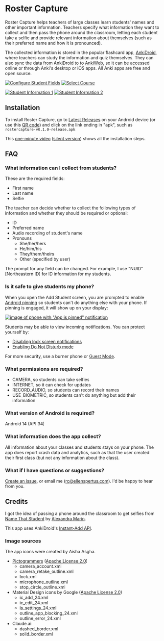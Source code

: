 # Roster Capture

Roster Capture helps teachers of large classes learn students' names and other important
information. Teachers specify what information they want to collect and then pass the phone
around the classroom, letting each student take a selfie and provide relevant information about
themselves (such as their preferred name and how it is pronounced).

The collected information is stored in the popular flashcard app,
[AnkiDroid](https://play.google.com/store/apps/details?id=com.ichi2.anki), where teachers can
study the information and quiz themselves. They can also sync the data from AnkiDroid to
to [AnkiWeb](https://ankiweb.net/about), so it can be accessed online or through Anki's
desktop or iOS apps. All Anki apps are free and open source.

[![Configure Student Fields](images/configure-student-fields-thumbnail.png)](images/configure-student-fields.png)
[![Select Course](images/select-course-thumbnail.png)](images/select-course.png)

[![Student Information 1](images/student-information1-thumbnail.png)](images/student-information1.png)
[![Student Information 2](images/student-information2-thumbnail.png)](images/student-information2.png)

## Installation

To install Roster Capture, go to [Latest Releases](https://github.com/espertus/roster-capture/releases/latest)
on your Android device (or use this [QR code](images/rc-release-400.png)) and click
on the link ending in "apk", such as `rostercapture-v0.1.0-release.apk`


This [one-minute video](images/installation-screencast.mp4)
([silent version](images/install-screencast.webm)) shows all the installation steps.

## FAQ
### What information can I collect from students?

These are the required fields:
* First name
* Last name
* Selfie

The teacher can decide whether to collect the following types of information and whether
they should be required or optional:
* ID
* Preferred name
* Audio recording of student's name
* Pronouns
   * She/her/hers
   * He/him/his
   * They/them/theirs
   * Other (specified by user)

The prompt for any field can be changed. For example, I use "NUID" [Northeastern ID]
for ID information for my students.

### Is it safe to give students my phone?

When you open the Add Student screen, you are prompted to enable [Android
pinning](https://support.google.com/android/answer/9455138?hl=en)
so students can't do anything else with your phone. If pinning is engaged,
it will show up on your display:

[![image of phone with "App is pinned" notification](images/student-information-pinned-thumbnail.png)](images/student-information-pinned.png)

Students may be able to view incoming notifications. You can protect yourself by:
* [Disabling lock screen notifications](https://support.google.com/android/answer/9079661)
* [Enabling Do Not Disturb mode](https://support.google.com/android/answer/9069335)

For more security, use a burner phone or [Guest Mode](https://support.google.com/pixelphone/answer/6115141).

### What permissions are required?

* CAMERA, so students can take selfies
* INTERNET, so it can check for updates
* RECORD_AUDIO, so students can record their names
* USE_BIOMETRIC, so students can't do anything but add their information

### What version of Android is required?

Android 14 (API 34)

### What information does the app collect?

All information about your classes and students stays on your phone.
The app does report crash data and analytics, such as that the user
created their first class (but not any information about the class).

### What if I have questions or suggestions?

[Create an issue](https://github.com/espertus/roster-capture/issues/new),
or email me ([rc@ellenspertus.com](mailto:rc@ellenspertus.com)).
I'd be happy to hear from you.

## Credits

I got the idea of passing a phone around the classroom to get selfies from
[Name That Student](http://www.alexandramarin.ca/namethatstudent.html)
by [Alexandra Marin](http://www.alexandramarin.ca/).

This app uses AnkiDroid's
[Instant-Add API](https://github.com/ankidroid/Anki-Android/wiki/AnkiDroid-API).

### Image sources
The app icons were created by Aisha Asgha.

* [Pictogrammers](https://pictogrammers.com/) ([Apache License 2.0](https://www.apache.org/licenses/LICENSE-2.0))
  * camera_account.xml
  * camera_retake_outline.xml
  * lock.xml
  * microphone_outline.xml
  * stop_circle_outline.xml
* Material Design icons by Google ([Apache License 2.0](https://www.apache.org/licenses/LICENSE-2.0))
  * ic_add_24.xml
  * ic_edit_24.xml
  * is_settings_24.xml
  * outline_app_blocking_24.xml
  * outline_error_24.xml
* Claude.ai
  * dashed_border.xml
  * solid_border.xml